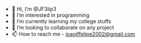 - 👋 Hi, I’m @JF3lip3
- 👀 I’m interested in programming 
- 🌱 I’m currently learning my college stuffs
- 💞️ I’m looking to collaborate on any project
- 📫 How to reach me - joaojffelipe2002@gmail.com

<!---
JF3lip3/JF3lip3 is a ✨ special ✨ repository because its `README.md` (this file) appears on your GitHub profile.
You can click the Preview link to take a look at your changes.
--->
